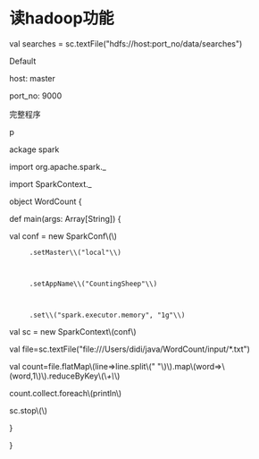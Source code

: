 # 读hadoop功能

val searches = sc.textFile\("hdfs://host:port\_no/data/searches"\)

Default

host: master

port\_no: 9000

完整程序

p

ackage spark



import org.apache.spark.\_



import SparkContext.\_



object WordCount {



def main\(args: Array\[String\]\) {



 val conf = new SparkConf\\(\\)



         .setMaster\\("local"\\)



         .setAppName\\("CountingSheep"\\)



         .set\\("spark.executor.memory", "1g"\\)



 val sc = new SparkContext\\(conf\\)

val file=sc.textFile\("file:///Users/didi/java/WordCount/input/\*.txt"\)



 val count=file.flatMap\\(line=&gt;line.split\\(" "\\)\\).map\\(word=&gt;\\(word,1\\)\\).reduceByKey\\(\\_+\\_\\)



count.collect.foreach\\(println\\)



 sc.stop\\(\\)

}



}

